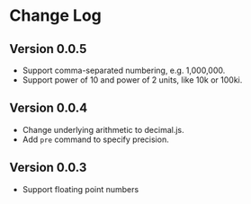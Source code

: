# Change Log

## Version 0.0.5
- Support comma-separated numbering, e.g. 1,000,000.
- Support power of 10 and power of 2 units, like 10k or 100ki.

## Version 0.0.4
- Change underlying arithmetic to decimal.js.
- Add `pre` command to specify precision.

## Version 0.0.3
- Support floating point numbers